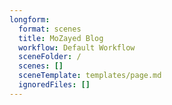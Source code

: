 ```yaml
---
longform:
  format: scenes
  title: MoZayed Blog
  workflow: Default Workflow
  sceneFolder: /
  scenes: []
  sceneTemplate: templates/page.md
  ignoredFiles: []
---
```

